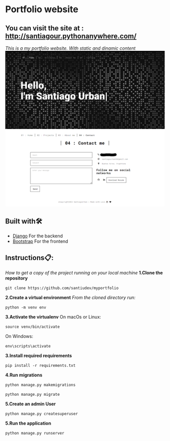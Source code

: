 # Portfolio website
## You can visit the site at : http://santiagour.pythonanywhere.com/
_This is a my portfolio website. With static and dinamic content_
![](img-readme/home.png)
![](img-readme/contact.png)

## Built with🛠️
* [Django](https://www.djangoproject.com/) For the backend
* [Bootstrap](https://getbootstrap.com/) For the frontend

## Instructions📋:
_How to get a copy of the project running on your local machine_
<strong>1.Clone the repository</strong>
```
git clone https://github.com/santiudev/myportfolio
```
<strong>2.Create a virtual environment</strong>
_From the cloned directory run:_
```
python -m venv env
```
<strong>3.Activate the virtualenv</strong>
On macOs or Linux:
```
source venv/bin/activate
```
On Windows:
```
env\scripts\activate
```
<strong>3.Install required requirements</strong>
```
pip install -r requirements.txt
```
<strong>4.Run migrations</strong>
```
python manage.py makemigrations
```
```
python manage.py migrate
```
<strong>5.Create an admin User</strong>
```
python manage.py createsuperuser
```
<strong>5.Run the application</strong>
```
python manage.py runserver
```
